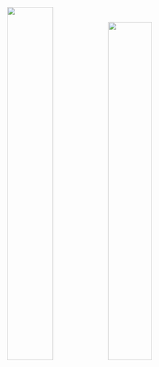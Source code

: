 <div align="center">
  <img width="46% height="165em" src="https://github-readme-stats.vercel.app/api?username=guiialexandrino&show_icons=true&theme=dark&include_all_commits=true&count_private=true"/>
  <img width="45% height="165em" src="https://github-readme-stats.vercel.app/api/top-langs/?username=guiialexandrino&layout=compact&langs_count=7&theme=dark"/>
</div>
